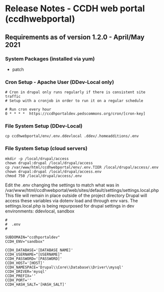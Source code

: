 #  Release Notes - CCDH web portal (ccdhwebportal)

## Requirements as of version 1.2.0 - April/May 2021

### System Packages (installed via yum)
- patch

### Cron Setup - Apache User (DDev-Local only)
```
# Cron in drupal only runs regularly if there is consistent site traffic
# Setup with a cronjob in order to run it on a regular schedule

# Run cron every hour
0 * * * *  https://ccdhportaldev.pedscommons.org/cron/[cron-key]
```

### File System Setup (DDev-Local)
```
cp ccdhwebportal/env/.env.ddevlocal .ddev/.homeadditions/.env
```

### File System Setup (cloud servers)
```
mkdir -p /local/drupal/access
chown drupal:drupal /local/drupal/access
cp /var/www/html/ccdhwebportal/env/.env.TIER /local/drupal/access/.env
chown drupal:drupal /local/drupal/access.env
chmod 750 /local/drupal/access/.env
```

Edit the .env changing the settings to match what was in
/var/www/html/ccdhwebportal/web/sites/default/settings/settings.local.php
This file will remain in place outside of the project directory
Drupal will access these variables via dotenv load and through env vars.
The settings.local.php is being repurposed for drupal settings in dev environments:
ddevlocal, sandbox

```
#
#  .env
#

SUBDOMAIN="ccdhportaldev"
CCDH_ENV="sandbox"

CCDH_DATABASE='[DATABASE NAME]'
CCDH_USERNAME="[USERNAME]"
CCDH_PASSWORD='[PASSWORD]'
CCDH_HOST='[HOST]'
CCDH_NAMESPACE='Drupal\\Core\\Database\\Driver\\mysql'
CCDH_DRIVER='mysql'
CCDH_PREFIX=''
CCDH_PORT=''
CCDH_HASH_SALT='[HASH_SALT]'
```
